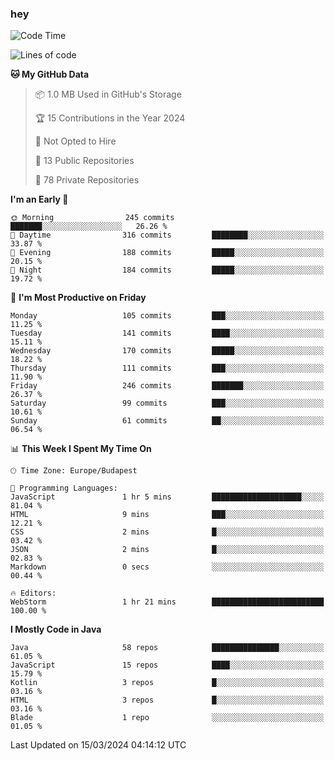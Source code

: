 ### hey

<!--START_SECTION:waka-->
![Code Time](http://img.shields.io/badge/Code%20Time-977%20hrs%2037%20mins-blue)

![Lines of code](https://img.shields.io/badge/From%20Hello%20World%20I%27ve%20Written-1.1%20million%20lines%20of%20code-blue)

**🐱 My GitHub Data** 

> 📦 1.0 MB Used in GitHub's Storage 
 > 
> 🏆 15 Contributions in the Year 2024
 > 
> 🚫 Not Opted to Hire
 > 
> 📜 13 Public Repositories 
 > 
> 🔑 78 Private Repositories 
 > 
**I'm an Early 🐤** 

```text
🌞 Morning                245 commits         ███████░░░░░░░░░░░░░░░░░░   26.26 % 
🌆 Daytime                316 commits         ████████░░░░░░░░░░░░░░░░░   33.87 % 
🌃 Evening                188 commits         █████░░░░░░░░░░░░░░░░░░░░   20.15 % 
🌙 Night                  184 commits         █████░░░░░░░░░░░░░░░░░░░░   19.72 % 
```
📅 **I'm Most Productive on Friday** 

```text
Monday                   105 commits         ███░░░░░░░░░░░░░░░░░░░░░░   11.25 % 
Tuesday                  141 commits         ████░░░░░░░░░░░░░░░░░░░░░   15.11 % 
Wednesday                170 commits         █████░░░░░░░░░░░░░░░░░░░░   18.22 % 
Thursday                 111 commits         ███░░░░░░░░░░░░░░░░░░░░░░   11.90 % 
Friday                   246 commits         ███████░░░░░░░░░░░░░░░░░░   26.37 % 
Saturday                 99 commits          ███░░░░░░░░░░░░░░░░░░░░░░   10.61 % 
Sunday                   61 commits          ██░░░░░░░░░░░░░░░░░░░░░░░   06.54 % 
```


📊 **This Week I Spent My Time On** 

```text
🕑︎ Time Zone: Europe/Budapest

💬 Programming Languages: 
JavaScript               1 hr 5 mins         ████████████████████░░░░░   81.04 % 
HTML                     9 mins              ███░░░░░░░░░░░░░░░░░░░░░░   12.21 % 
CSS                      2 mins              █░░░░░░░░░░░░░░░░░░░░░░░░   03.42 % 
JSON                     2 mins              █░░░░░░░░░░░░░░░░░░░░░░░░   02.83 % 
Markdown                 0 secs              ░░░░░░░░░░░░░░░░░░░░░░░░░   00.44 % 

🔥 Editors: 
WebStorm                 1 hr 21 mins        █████████████████████████   100.00 % 
```

**I Mostly Code in Java** 

```text
Java                     58 repos            ███████████████░░░░░░░░░░   61.05 % 
JavaScript               15 repos            ████░░░░░░░░░░░░░░░░░░░░░   15.79 % 
Kotlin                   3 repos             █░░░░░░░░░░░░░░░░░░░░░░░░   03.16 % 
HTML                     3 repos             █░░░░░░░░░░░░░░░░░░░░░░░░   03.16 % 
Blade                    1 repo              ░░░░░░░░░░░░░░░░░░░░░░░░░   01.05 % 
```




 Last Updated on 15/03/2024 04:14:12 UTC
<!--END_SECTION:waka-->
